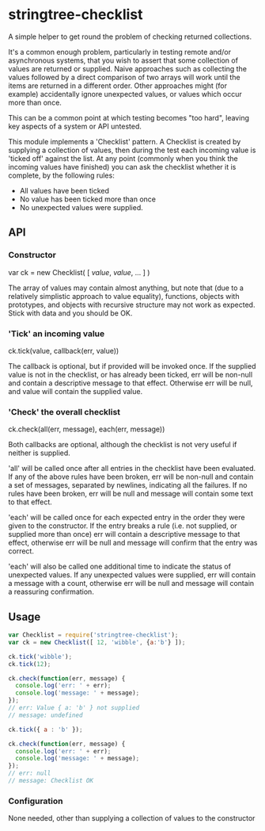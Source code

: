 # stringtree-checklist

A simple helper to get round the problem of checking returned collections.

It's a common enough problem, particularly in testing remote and/or asynchronous systems, 
that you wish to assert that some collection of values are returned or supplied. Naive approaches
such as collecting the values followed by a direct comparison of two arrays will work until the
items are returned in a different order. Other approaches might (for example) accidentally ignore unexpected
values, or values which occur more than once. 

This can be a common point at which testing becomes "too hard", leaving key aspects of a system or API untested.

This module implements a 'Checklist' pattern. A Checklist is created by supplying a collection of values, then
during the test each incoming value is 'ticked off' against the list. At any point (commonly when you think the 
incoming values have finished) you can ask the checklist whether it is complete, by the following rules:

* All values have been ticked
* No value has been ticked more than once
* No unexpected values were supplied.

## API

### Constructor
var ck = new Checklist( [ _value_, _value_, ... ] )

The array of values may contain almost anything, but note that (due to a relatively simplistic approach to value equality), 
functions, objects with prototypes, and objects with recursive structure may not work as expected. Stick with
data and you should be OK.

### 'Tick' an incoming value
ck.tick(value, callback(err, value))

The callback is optional, but if provided will be invoked once. If the supplied value is not in the checklist,
or has already been ticked, err will be non-null and contain a descriptive message to that effect. Otherwise err
will be null, and value will contain the supplied value.

### 'Check' the overall checklist
ck.check(all(err, message), each(err, message))

Both callbacks are optional, although the checklist is not very useful if neither is supplied.

'all' will be called once after all entries in the checklist have been evaluated. If any of the above rules have been broken,
err will be non-null and contain a set of messages, separated by newlines, indicating all the failures. If no rules have been
broken, err will be null and message will contain some text to that effect.

'each' will be called once for each expected entry in the order they were given to the constructor. If the entry breaks a rule (i.e. not supplied, or supplied more than once) 
err will contain a descriptive message to that effect, otherwise err will be null and message will confirm that the entry was correct. 

'each' will also be called one additional time to indicate the status of unexpected values. If any unexpected values were supplied,
err will contain a message with a count, otherwise err will be null and message will contain a reassuring confirmation.

## Usage
```js
var Checklist = require('stringtree-checklist');
var ck = new Checklist([ 12, 'wibble', {a:'b'} ]);

ck.tick('wibble');
ck.tick(12);

ck.check(function(err, message) {
  console.log('err: ' + err);
  console.log('message: ' + message);
});
// err: Value { a: 'b' } not supplied
// message: undefined

ck.tick({ a : 'b' });

ck.check(function(err, message) {
  console.log('err: ' + err);
  console.log('message: ' + message);
});
// err: null
// message: Checklist OK
```



### Configuration

None needed, other than supplying a collection of values to the constructor
